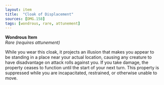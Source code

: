 ```yaml
---
layout: item
title:  "Cloak of Displacement"
sources: [DMG.158]
tags: [wondrous, rare, attunement]
---
```


**Wondrous Item**  
*Rare (requires attunement)*

While you wear this cloak, it projects an illusion that makes you appear to be standing in a place near your actual location, causing any creature to have disadvantage on attack rolls against you. If you take damage, the property ceases to function until the start of your next turn. This property is suppressed while you are incapacitated, restrained, or otherwise unable to move.
